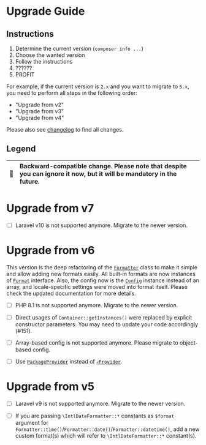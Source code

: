 # Upgrade Guide

[include:file]: ../../docs/Shared/Upgrade.md
[//]: # (start: preprocess/aa9fc458898c7c1c)
[//]: # (warning: Generated automatically. Do not edit.)

## Instructions

1. Determine the current version (`composer info ...`)
2. Choose the wanted version
3. Follow the instructions
4. ??????
5. PROFIT

For example, if the current version is `2.x` and you want to migrate to `5.x`, you need to perform all steps in the following order:

* "Upgrade from v2"
* "Upgrade from v3"
* "Upgrade from v4"

Please also see [changelog](https://github.com/LastDragon-ru/lara-asp/releases) to find all changes.

## Legend

| 🤝 | Backward-compatible change. Please note that despite you can ignore it now, but it will be mandatory in the future. |
|:--:|:--------------------------------------------------------------------------------------------------------------------|

[//]: # (end: preprocess/aa9fc458898c7c1c)

# Upgrade from v7

[include:file]: ../../docs/Shared/Upgrade/FromV7.md
[//]: # (start: preprocess/c45228918cc92f69)
[//]: # (warning: Generated automatically. Do not edit.)

* [ ] Laravel v10 is not supported anymore. Migrate to the newer version.

[//]: # (end: preprocess/c45228918cc92f69)

# Upgrade from v6

This version is the deep refactoring of the [`Formatter`][code-links/9fbde97537a14196] class to make it simple and allow adding new formats easily. All built-in formats are now instances of [`Format`][code-links/f729e209367a8080] interface. Also, the config now is the [`Config`][code-links/d45c59bc79a55ae4] instance instead of an array, and locale-specific settings were moved into format itself. Please check the updated documentation for more details.

[include:file]: ../../docs/Shared/Upgrade/FromV6.md
[//]: # (start: preprocess/9679e76379216855)
[//]: # (warning: Generated automatically. Do not edit.)

* [ ] PHP 8.1 is not supported anymore. Migrate to the newer version.

* [ ] Direct usages of `Container::getInstances()` were replaced by explicit constructor parameters. You may need to update your code accordingly (#151).

[//]: # (end: preprocess/9679e76379216855)

* [ ] Array-based config is not supported anymore. Please migrate to object-based config.

* [ ] Use [`PackageProvider`][code-links/53319d866f52d561] instead of [`💀Provider`][code-links/2d32d5931e8c93e4].

# Upgrade from v5

[include:file]: ../../docs/Shared/Upgrade/FromV5.md
[//]: # (start: preprocess/2e85dad2b0618274)
[//]: # (warning: Generated automatically. Do not edit.)

* [ ] Laravel v9 is not supported anymore. Migrate to the newer version.

[//]: # (end: preprocess/2e85dad2b0618274)

* [ ] If you are passing `\IntlDateFormatter::*` constants as `$format` argument for `Formatter::time()`/`Formatter::date()`/`Formatter::datetime()`, add a new custom format(s) which will refer to `\IntlDateFormatter::*` constant(s).

[//]: # (start: code-links)
[//]: # (warning: Generated automatically. Do not edit.)

[code-links/d45c59bc79a55ae4]: src/Config/Config.php
    "\LastDragon_ru\LaraASP\Formatter\Config\Config"

[code-links/f729e209367a8080]: src/Contracts/Format.php
    "\LastDragon_ru\LaraASP\Formatter\Contracts\Format"

[code-links/9fbde97537a14196]: src/Formatter.php
    "\LastDragon_ru\LaraASP\Formatter\Formatter"

[code-links/53319d866f52d561]: src/PackageProvider.php
    "\LastDragon_ru\LaraASP\Formatter\PackageProvider"

[code-links/2d32d5931e8c93e4]: src/Provider.php
    "\LastDragon_ru\LaraASP\Formatter\Provider"

[//]: # (end: code-links)
